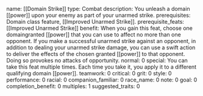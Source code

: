 name: [[Domain Strike]]
type: Combat
description: You unleash a domain [[power]] upon your enemy as part of your unarmed strike.
prerequisites: Domain class feature, [[Improved Unarmed Strike]].
prerequisite_feats: [[Improved Unarmed Strike]]
benefit: When you gain this feat, choose one domaingranted [[power]] that you can use to affect no more than one opponent. If you make a successful unarmed strike against an opponent, in addition to dealing your unarmed strike damage, you can use a swift action to deliver the effects of the chosen granted [[power]] to that opponent. Doing so provokes no attacks of opportunity.
normal: 0
special: You can take this feat multiple times. Each time you take it, you apply it to a different qualifying domain [[power]].
teamwork: 0
critical: 0
grit: 0
style: 0
performance: 0
racial: 0
companion_familiar: 0
race_name: 0
note: 0
goal: 0
completion_benefit: 0
multiples: 1
suggested_traits: 0
